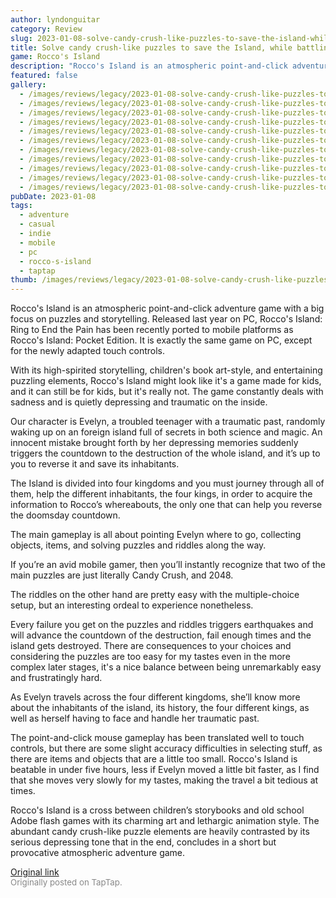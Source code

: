```yaml
---
author: lyndonguitar
category: Review
slug: 2023-01-08-solve-candy-crush-like-puzzles-to-save-the-island-while-battling-depression-roccos-islan
title: Solve candy crush-like puzzles to save the Island, while battling depression | Rocco's Island-review
game: Rocco's Island
description: "Rocco's Island is an atmospheric point-and-click adventure game with a big focus on puzzles and storytelling. Released last year on PC, Rocco's Island: Ring to End the Pain has been recently ported to mobile platforms as Rocco's Island: Pocket Edition. It is exactly the same game on PC, except for the newly adapted touch controls."
featured: false
gallery:
  - /images/reviews/legacy/2023-01-08-solve-candy-crush-like-puzzles-to-save-the-island-while-battling-depression--roccos-islan-0.avif
  - /images/reviews/legacy/2023-01-08-solve-candy-crush-like-puzzles-to-save-the-island-while-battling-depression--roccos-islan-1.avif
  - /images/reviews/legacy/2023-01-08-solve-candy-crush-like-puzzles-to-save-the-island-while-battling-depression--roccos-islan-2.avif
  - /images/reviews/legacy/2023-01-08-solve-candy-crush-like-puzzles-to-save-the-island-while-battling-depression--roccos-islan-3.avif
  - /images/reviews/legacy/2023-01-08-solve-candy-crush-like-puzzles-to-save-the-island-while-battling-depression--roccos-islan-4.avif
  - /images/reviews/legacy/2023-01-08-solve-candy-crush-like-puzzles-to-save-the-island-while-battling-depression--roccos-islan-5.avif
  - /images/reviews/legacy/2023-01-08-solve-candy-crush-like-puzzles-to-save-the-island-while-battling-depression--roccos-islan-6.avif
  - /images/reviews/legacy/2023-01-08-solve-candy-crush-like-puzzles-to-save-the-island-while-battling-depression--roccos-islan-7.avif
  - /images/reviews/legacy/2023-01-08-solve-candy-crush-like-puzzles-to-save-the-island-while-battling-depression--roccos-islan-8.avif
  - /images/reviews/legacy/2023-01-08-solve-candy-crush-like-puzzles-to-save-the-island-while-battling-depression--roccos-islan-9.avif
  - /images/reviews/legacy/2023-01-08-solve-candy-crush-like-puzzles-to-save-the-island-while-battling-depression--roccos-islan-10.avif
pubDate: 2023-01-08
tags:
  - adventure
  - casual
  - indie
  - mobile
  - pc
  - rocco-s-island
  - taptap
thumb: /images/reviews/legacy/2023-01-08-solve-candy-crush-like-puzzles-to-save-the-island-while-battling-depression--roccos-islan-0.avif
---
```


Rocco's Island is an atmospheric point-and-click adventure game with a big focus on puzzles and storytelling. Released last year on PC, Rocco's Island: Ring to End the Pain has been recently ported to mobile platforms as Rocco's Island: Pocket Edition. It is exactly the same game on PC, except for the newly adapted touch controls.

With its high-spirited storytelling, children's book art-style, and entertaining puzzling elements, Rocco's Island might look like it's a game made for kids, and it can still be for kids, but it's really not. The game constantly deals with sadness and is quietly depressing and traumatic on the inside.

Our character is Evelyn, a troubled teenager with a traumatic past, randomly waking up on an foreign island full of secrets in both science and magic. An innocent mistake brought forth by her depressing memories suddenly triggers the countdown to the destruction of the whole island, and it’s up to you to reverse it and save its inhabitants.

The Island is divided into four kingdoms and you must journey through all of them, help the different inhabitants, the four kings, in order to acquire the information to Rocco’s whereabouts, the only one that can help you reverse the doomsday countdown.

The main gameplay is all about pointing Evelyn where to go, collecting objects, items, and solving puzzles and riddles along the way.

If you’re an avid mobile gamer, then you’ll instantly recognize that two of the main puzzles are just literally Candy Crush, and 2048.

The riddles on the other hand are pretty easy with the multiple-choice setup, but an interesting ordeal to experience nonetheless.

Every failure you get on the puzzles and riddles triggers earthquakes and will advance the countdown of the destruction, fail enough times and the island gets destroyed. There are consequences to your choices and considering the puzzles are too easy for my tastes even in the more complex later stages, it's a nice balance between being unremarkably easy and frustratingly hard.

As Evelyn travels across the four different kingdoms, she’ll know more about the inhabitants of the island, its history, the four different kings, as well as herself having to face and handle her traumatic past.

The point-and-click mouse gameplay has been translated well to touch controls, but there are some slight accuracy difficulties in selecting stuff, as there are items and objects that are a little too small. Rocco's Island is beatable in under five hours, less if Evelyn moved a little bit faster, as I find that she moves very slowly for my tastes, making the travel a bit tedious at times.

Rocco's Island is a cross between children’s storybooks and old school Adobe flash games with its charming art and lethargic animation style. The abundant candy crush-like puzzle elements are heavily contrasted by its serious depressing tone that in the end, concludes in a short but provocative atmospheric adventure game.

[Original link](https://www.taptap.io/post/4140243)<br><span style="font-size: 0.95em; color: #888;">Originally posted on TapTap.</span>
